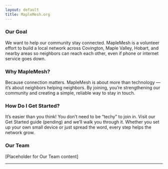 ```yaml
---
layout: default
title: MapleMesh.org
---
```


### Our Goal

We want to help our community stay connected. MapleMesh is a volunteer effort to build a local network across Covington, Maple Valley, Hobart, and nearby areas so neighbors can reach each other, even if phone or internet service goes down.

### Why MapleMesh?

Because connection matters. MapleMesh is about more than technology — it’s about neighbors helping neighbors. By joining, you’re strengthening our community and creating a simple, reliable way to stay in touch.

### How Do I Get Started?

It’s easier than you think! You don’t need to be “techy” to join in. Visit our Get Started guide (pending) and we’ll walk you through it. Whether you set up your own small device or just spread the word, every step helps the network grow.

### Our Team

[Placeholder for Our Team content]


---
